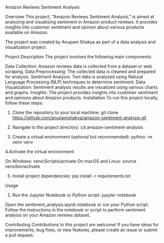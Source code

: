 Amazon Reviews Sentiment Analysis

Overview
This project, "Amazon Reviews Sentiment Analysis," is aimed at analyzing and visualizing sentiment in Amazon product reviews. It provides insights into customer sentiment and opinion about various products available on Amazon.

The project was created by Anupam Shakya as part of a data analysis and visualization project.

Project Description
The project involves the following main components:

Data Collection: Amazon reviews data is collected from a dataset or web scraping.
Data Preprocessing: The collected data is cleaned and prepared for analysis.
Sentiment Analysis: Text data is analyzed using Natural Language Processing (NLP) techniques to determine sentiment.
Data Visualization: Sentiment analysis results are visualized using various charts and graphs.
Insights: The project provides insights into customer sentiment and opinions about Amazon products.
Installation
To run this project locally, follow these steps:

1. Clone the repository to your local machine:
git clone https://github.com/anupamshakya/amazon-sentiment-analysis.git

2. Navigate to the project directory:
cd amazon-sentiment-analysis

3. Create a virtual environment (optional but recommended):
python -m venv venv

4.Activate the virtual environment:

On Windows: venv\Scripts\activate
On macOS and Linux: source venv/bin/activate

5. Install project dependencies:
pip install -r requirements.txt

Usage
1. Run the Jupyter Notebook or Python script:
jupyter notebook

Open the sentiment_analysis.ipynb notebook or run your Python script.
Follow the instructions in the notebook or script to perform sentiment analysis on your Amazon reviews dataset.

Contributing
Contributions to this project are welcome! If you have ideas for improvements, bug fixes, or new features, please create an issue or submit a pull request.

